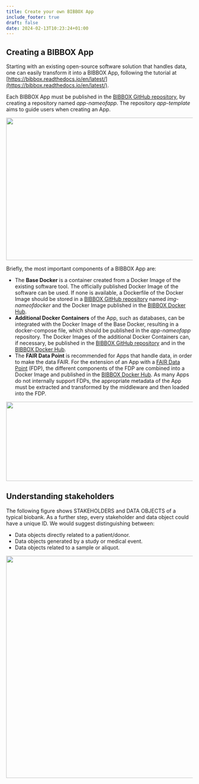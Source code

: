 ```yaml
---
title: Create your own BIBBOX App
include_footer: true
draft: false
date: 2024-02-13T10:23:24+01:00
---
```


## Creating a BIBBOX App
Starting with an existing open-source software solution that handles data, one can easily transform it into a BIBBOX App, following the tutorial at [https://bibbox.readthedocs.io/en/latest/](https://bibbox.readthedocs.io/en/latest/).

Each BIBBOX App must be published in the [BIBBOX GitHub repository](https://github.com/bibbox), by creating a repository named _app-nameofapp_. The repository _app-template_ aims to guide users when creating an App.

<img class="aligncenter wp-image-627 size-large" src="/images/anatomyofanapp.png" alt="" width="525" height="385" />


Briefly, the most important components of a BIBBOX App are: 
- The **Base Docker** is a container created from a Docker Image of the existing software tool. The officially published Docker Image of the software can be used. If none is available, a Dockerfile of the Docker Image should be stored in a [BIBBOX GitHub repository](https://github.com/bibbox) named _img-nameofdocker_ and the Docker Image published in the [BIBBOX Docker Hub](https://hub.docker.com/u/bibbox/).
- **Additional Docker Containers** of the App, such as databases, can be integrated with the Docker Image of the Base Docker, resulting in a docker-compose file, which should be published in the _app-nameofapp_ repository. The Docker Images of the additional Docker Containers can, if necessary, be published in the [BIBBOX GitHub repository](https://github.com/bibbox) and in the [BIBBOX Docker Hub](https://hub.docker.com/u/bibbox/).
- The **FAIR Data Point** is recommended for Apps that handle data, in order to make the data FAIR. For the extension of an App with a [FAIR Data Point](/about/fair) (FDP), the different components of the FDP are combined into a Docker Image and published in the [BIBBOX Docker Hub](https://hub.docker.com/u/bibbox/). As many Apps do not internally support FDPs, the appropriate metadata of the App must be extracted and transformed by the middleware and then loaded into the FDP.

<img class="size-full wp-image-794 aligncenter" src="/images/build_app.png" alt="" width="733" height="214" />

## Understanding stakeholders
The following figure shows STAKEHOLDERS and DATA OBJECTS of a typical biobank. As a further step, every stakeholder and data object could have a unique ID. We would suggest distinguishing between:
<ul>
 	<li>Data objects directly related to a patient/donor.</li>
 	<li>Data objects generated by a study or medical event.</li>
 	<li>Data objects related to a sample or aliquot.</li>
</ul>
<img class="aligncenter size-full wp-image-185" src="/images/stakeholders.png" alt="" width="600" />